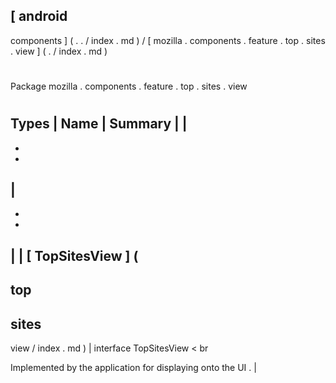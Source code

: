 [
android
-
components
]
(
.
.
/
index
.
md
)
/
[
mozilla
.
components
.
feature
.
top
.
sites
.
view
]
(
.
/
index
.
md
)
#
#
Package
mozilla
.
components
.
feature
.
top
.
sites
.
view
#
#
#
Types
|
Name
|
Summary
|
|
-
-
-
|
-
-
-
|
|
[
TopSitesView
]
(
-
top
-
sites
-
view
/
index
.
md
)
|
interface
TopSitesView
<
br
>
Implemented
by
the
application
for
displaying
onto
the
UI
.
|
